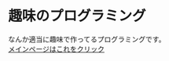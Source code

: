 # 趣味のプログラミング
<head>
  <link rel="icon" type="image/png" href="https://nonbiri0220.github.io/style/mainicon.png">
<link rel="apple-touch-icon" href="https://nonbiri0220.github.io/style/mainicon.png">
</head>
なんか適当に趣味で作ってるプログラミングです。
<br><a href="https://nonbiri0220.github.io/syumi/main">メインページはこれをクリック</a>

